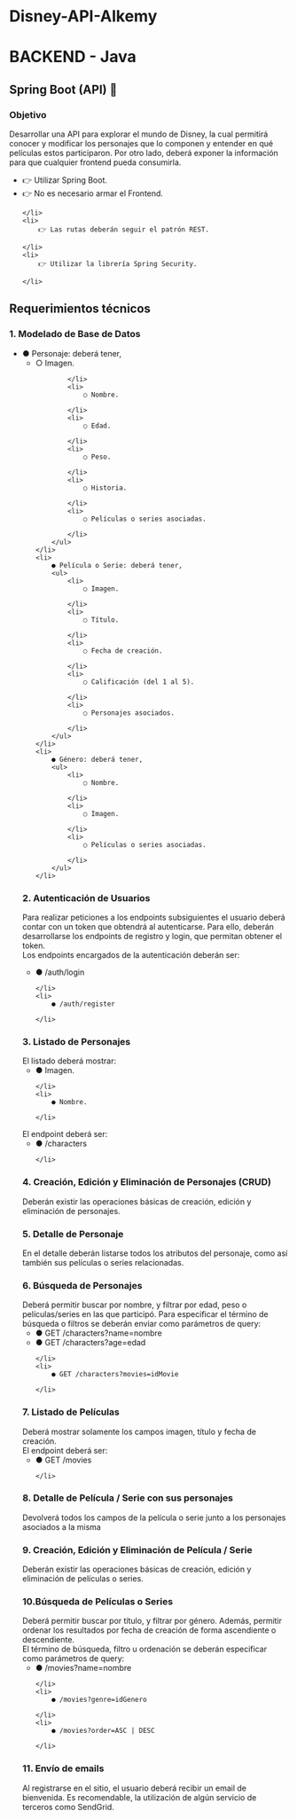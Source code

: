 # Disney-API-Alkemy
<h1> BACKEND - Java </h1>
<h2>Spring Boot (API) 🚀</h2>
<h3>Objetivo</h3>
<p> Desarrollar una API para explorar el mundo de Disney, la cual permitirá conocer y modificar los
    personajes que lo componen y entender en qué películas estos participaron. Por otro lado, deberá
    exponer la información para que cualquier frontend pueda consumirla.</p>
<ul>
    <li>
        👉 Utilizar Spring Boot.
    </li>
    <li>
        👉 No es necesario armar el Frontend.

    </li>
    <li>
        👉 Las rutas deberán seguir el patrón REST.

    </li>
    <li>
        👉 Utilizar la librería Spring Security.

    </li>
</ul>

<h2>Requerimientos técnicos</h2>
<h3>1. Modelado de Base de Datos</h3>
<ul>
    <li>
        ● Personaje: deberá tener,
        <ul>
            <li>
                ○ Imagen.

            </li>
            <li>
                ○ Nombre.

            </li>
            <li>
                ○ Edad.

            </li>
            <li>
                ○ Peso.

            </li>
            <li>
                ○ Historia.

            </li>
            <li>
                ○ Películas o series asociadas.

            </li>
        </ul>
    </li>
    <li>
        ● Película o Serie: deberá tener,
        <ul>
            <li>
                ○ Imagen.

            </li>
            <li>
                ○ Título.

            </li>
            <li>
                ○ Fecha de creación.

            </li>
            <li>
                ○ Calificación (del 1 al 5).

            </li>
            <li>
                ○ Personajes asociados.

            </li>
        </ul>
    </li>
    <li>
        ● Género: deberá tener,
        <ul>
            <li>
                ○ Nombre.

            </li>
            <li>
                ○ Imagen.

            </li>
            <li>
                ○ Películas o series asociadas.

            </li>
        </ul>
    </li>
</ul>

<h3>2. Autenticación de Usuarios</h3>
<p>Para realizar peticiones a los endpoints subsiguientes el usuario deberá contar con un token que
    obtendrá al autenticarse. Para ello, deberán desarrollarse los endpoints de registro y login, que
    permitan obtener el token. <br>
    Los endpoints encargados de la autenticación deberán ser:</p>
<ul>
    <li>
        ● /auth/login

    </li>
    <li>
        ● /auth/register

    </li>
</ul>
<h3>3. Listado de Personajes</h3>
El listado deberá mostrar:
<ul>
    <li>
        ● Imagen.

    </li>
    <li>
        ● Nombre.

    </li>
</ul>
El endpoint deberá ser:
<ul>
    <li>
        ● /characters

    </li>
</ul>
<h3>
    4. Creación, Edición y Eliminación de Personajes (CRUD)
</h3>
Deberán existir las operaciones básicas de creación, edición y eliminación de personajes.
<h3>5. Detalle de Personaje</h3>
En el detalle deberán listarse todos los atributos del personaje, como así también sus películas o
series relacionadas.
<h3>6. Búsqueda de Personajes</h3>
Deberá permitir buscar por nombre, y filtrar por edad, peso o películas/series en las que participó.
Para especificar el término de búsqueda o filtros se deberán enviar como parámetros de query:
<ul>
    <li>
        ● GET /characters?name=nombre
    </li>
    <li>
        ● GET /characters?age=edad

    </li>
    <li>
        ● GET /characters?movies=idMovie

    </li>
</ul>
<h3>7. Listado de Películas</h3>
Deberá mostrar solamente los campos imagen, título y fecha de creación. <br>
El endpoint deberá ser:
<ul>
    <li>
        ● GET /movies

    </li>
</ul>

<h3>8. Detalle de Película / Serie con sus personajes</h3>
Devolverá todos los campos de la película o serie junto a los personajes asociados a la misma
<h3> 9. Creación, Edición y Eliminación de Película / Serie</h3>
Deberán existir las operaciones básicas de creación, edición y eliminación de películas o series.
<h3>10.Búsqueda de Películas o Series</h3>
Deberá permitir buscar por título, y filtrar por género. Además, permitir ordenar los resultados por
fecha de creación de forma ascendiente o descendiente. <br>
El término de búsqueda, filtro u ordenación se deberán especificar como parámetros de query:
<ul>
    <li>
        ● /movies?name=nombre

    </li>
    <li>
        ● /movies?genre=idGenero

    </li>
    <li>
        ● /movies?order=ASC | DESC

    </li>
</ul>
<h3>11. Envío de emails</h3>
Al registrarse en el sitio, el usuario deberá recibir un email de bienvenida. Es recomendable, la
utilización de algún servicio de terceros como SendGrid.
